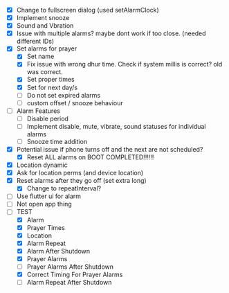 - [x] Change to fullscreen dialog (used setAlarmClock)
- [x] Implement snooze
- [x] Sound and Vbration
- [x] Issue with multiple alarms? maybe dont work if too close. (needed different IDs)
- [x] Set alarms for prayer
  - [x] Set name
  - [x] Fix issue with wrong dhur time. Check if system millis is correct? old was correct.
  - [x] Set proper times
  - [x] Set for next day/s
  - [ ] Do not set expired alarms
  - [ ] custom offset / snooze behaviour
- [ ] Alarm Features
  - [ ] Disable period
  - [ ] Implement disable, mute, vibrate, sound statuses for individual alarms
  - [ ] Snooze time addition
- [x] Potential issue if phone turns off and the next are not scheduled?
  - [x] Reset ALL alarms on BOOT COMPLETED!!!!!!
- [x] Location dynamic
- [x] Ask for location perms (and device location)
- [x] Reset alarms after they go off (set extra long)
  - [x] Change to repeatInterval?
- [ ] Use flutter ui for alarm
- [ ] Not open app thing
- [ ] TEST
  - [x] Alarm
  - [x] Prayer Times
  - [x] Location 
  - [x] Alarm Repeat
  - [x] Alarm After Shutdown
  - [x] Prayer Alarms
  - [ ] Prayer Alarms After Shutdown
  - [x] Correct Timing For Prayer Alarms
  - [ ] Alarm Repeat After Shutdown